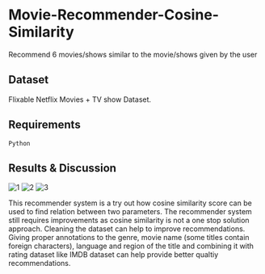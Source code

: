 # Movie-Recommender-Cosine-Similarity
Recommend 6 movies/shows similar to the movie/shows given by the user

## Dataset
Flixable Netflix Movies + TV show Dataset.

## Requirements
`Python`

## Results & Discussion

![1](https://user-images.githubusercontent.com/64839751/92411842-c3511900-f149-11ea-9985-b241ddd66b15.png)
![2](https://user-images.githubusercontent.com/64839751/92411845-c3e9af80-f149-11ea-8f73-2f7bd2eec198.png)
![3](https://user-images.githubusercontent.com/64839751/92411846-c3e9af80-f149-11ea-9544-78abbc9d59aa.png)

This recommender system is a try out how cosine similarity score can be used to find relation between two parameters. The recommender system still requires improvements as cosine similarity is not a one stop solution approach. Cleaning the dataset can help to improve recommendations. Giving proper annotations to the genre, movie name (some titles contain foreign characters), language and region of the title and combining it with rating dataset like IMDB dataset can help provide better qualtiy recommendations.

